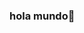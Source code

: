 ### hola mundo👋



<!--
Sigo aprendiendo a desarrollar, implementar, documentar y mantener Aplicaciones Multiplataforma con tecnologías y entornos de desarrollo específicos, garantizando el acceso a los datos de forma segura con tecnologías específicas y entornos de desarrollo, cumpliendo los criterios de usabilidad, calidad, y escalabilidad.

Te invito a ver mis proyectos en https://rricajos.github.io/rricajos/
![image](https://github.com/rricajos/rricajos/assets/81053395/befa0b58-05c0-49dd-9d87-a01c2896a161)

![image](https://github.com/rricajos/edix/assets/81053395/234453db-9254-409f-bee8-bfa8e7428086)
![image](https://github.com/rricajos/rricajos/assets/81053395/e21c23a3-7776-4f96-947f-2e28460d5fc2)
![image](https://github.com/rricajos/rricajos/assets/81053395/4c115732-9bae-4b41-acd9-ddfd4661068f)
**rricajos/rricajos** is a ✨ _special_ ✨ repository because its `README.md` (this file) appears on your GitHub profile.

Here are some ideas to get you started:

- 🔭 I’m currently working on ...
- 🌱 I’m currently learning ...
- 👯 I’m looking to collaborate on ...
- 🤔 I’m looking for help with ...
- 💬 Ask me about ...
- 📫 How to reach me: ...
- 😄 Pronouns: ...
- ⚡ Fun fact: ...
-->
